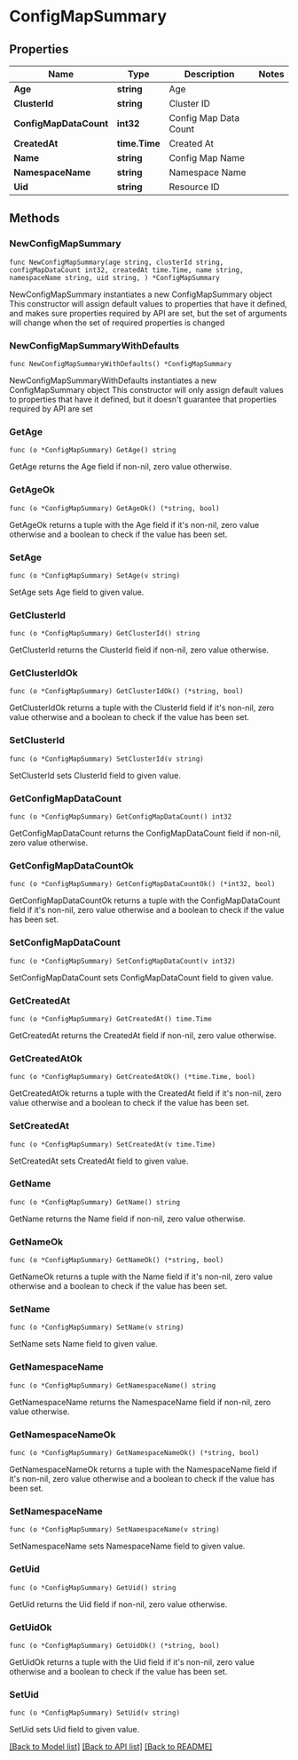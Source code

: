 # ConfigMapSummary

## Properties

Name | Type | Description | Notes
------------ | ------------- | ------------- | -------------
**Age** | **string** | Age | 
**ClusterId** | **string** | Cluster ID | 
**ConfigMapDataCount** | **int32** | Config Map Data Count | 
**CreatedAt** | **time.Time** | Created At | 
**Name** | **string** | Config Map Name | 
**NamespaceName** | **string** | Namespace Name | 
**Uid** | **string** | Resource ID | 

## Methods

### NewConfigMapSummary

`func NewConfigMapSummary(age string, clusterId string, configMapDataCount int32, createdAt time.Time, name string, namespaceName string, uid string, ) *ConfigMapSummary`

NewConfigMapSummary instantiates a new ConfigMapSummary object
This constructor will assign default values to properties that have it defined,
and makes sure properties required by API are set, but the set of arguments
will change when the set of required properties is changed

### NewConfigMapSummaryWithDefaults

`func NewConfigMapSummaryWithDefaults() *ConfigMapSummary`

NewConfigMapSummaryWithDefaults instantiates a new ConfigMapSummary object
This constructor will only assign default values to properties that have it defined,
but it doesn't guarantee that properties required by API are set

### GetAge

`func (o *ConfigMapSummary) GetAge() string`

GetAge returns the Age field if non-nil, zero value otherwise.

### GetAgeOk

`func (o *ConfigMapSummary) GetAgeOk() (*string, bool)`

GetAgeOk returns a tuple with the Age field if it's non-nil, zero value otherwise
and a boolean to check if the value has been set.

### SetAge

`func (o *ConfigMapSummary) SetAge(v string)`

SetAge sets Age field to given value.


### GetClusterId

`func (o *ConfigMapSummary) GetClusterId() string`

GetClusterId returns the ClusterId field if non-nil, zero value otherwise.

### GetClusterIdOk

`func (o *ConfigMapSummary) GetClusterIdOk() (*string, bool)`

GetClusterIdOk returns a tuple with the ClusterId field if it's non-nil, zero value otherwise
and a boolean to check if the value has been set.

### SetClusterId

`func (o *ConfigMapSummary) SetClusterId(v string)`

SetClusterId sets ClusterId field to given value.


### GetConfigMapDataCount

`func (o *ConfigMapSummary) GetConfigMapDataCount() int32`

GetConfigMapDataCount returns the ConfigMapDataCount field if non-nil, zero value otherwise.

### GetConfigMapDataCountOk

`func (o *ConfigMapSummary) GetConfigMapDataCountOk() (*int32, bool)`

GetConfigMapDataCountOk returns a tuple with the ConfigMapDataCount field if it's non-nil, zero value otherwise
and a boolean to check if the value has been set.

### SetConfigMapDataCount

`func (o *ConfigMapSummary) SetConfigMapDataCount(v int32)`

SetConfigMapDataCount sets ConfigMapDataCount field to given value.


### GetCreatedAt

`func (o *ConfigMapSummary) GetCreatedAt() time.Time`

GetCreatedAt returns the CreatedAt field if non-nil, zero value otherwise.

### GetCreatedAtOk

`func (o *ConfigMapSummary) GetCreatedAtOk() (*time.Time, bool)`

GetCreatedAtOk returns a tuple with the CreatedAt field if it's non-nil, zero value otherwise
and a boolean to check if the value has been set.

### SetCreatedAt

`func (o *ConfigMapSummary) SetCreatedAt(v time.Time)`

SetCreatedAt sets CreatedAt field to given value.


### GetName

`func (o *ConfigMapSummary) GetName() string`

GetName returns the Name field if non-nil, zero value otherwise.

### GetNameOk

`func (o *ConfigMapSummary) GetNameOk() (*string, bool)`

GetNameOk returns a tuple with the Name field if it's non-nil, zero value otherwise
and a boolean to check if the value has been set.

### SetName

`func (o *ConfigMapSummary) SetName(v string)`

SetName sets Name field to given value.


### GetNamespaceName

`func (o *ConfigMapSummary) GetNamespaceName() string`

GetNamespaceName returns the NamespaceName field if non-nil, zero value otherwise.

### GetNamespaceNameOk

`func (o *ConfigMapSummary) GetNamespaceNameOk() (*string, bool)`

GetNamespaceNameOk returns a tuple with the NamespaceName field if it's non-nil, zero value otherwise
and a boolean to check if the value has been set.

### SetNamespaceName

`func (o *ConfigMapSummary) SetNamespaceName(v string)`

SetNamespaceName sets NamespaceName field to given value.


### GetUid

`func (o *ConfigMapSummary) GetUid() string`

GetUid returns the Uid field if non-nil, zero value otherwise.

### GetUidOk

`func (o *ConfigMapSummary) GetUidOk() (*string, bool)`

GetUidOk returns a tuple with the Uid field if it's non-nil, zero value otherwise
and a boolean to check if the value has been set.

### SetUid

`func (o *ConfigMapSummary) SetUid(v string)`

SetUid sets Uid field to given value.



[[Back to Model list]](../README.md#documentation-for-models) [[Back to API list]](../README.md#documentation-for-api-endpoints) [[Back to README]](../README.md)


